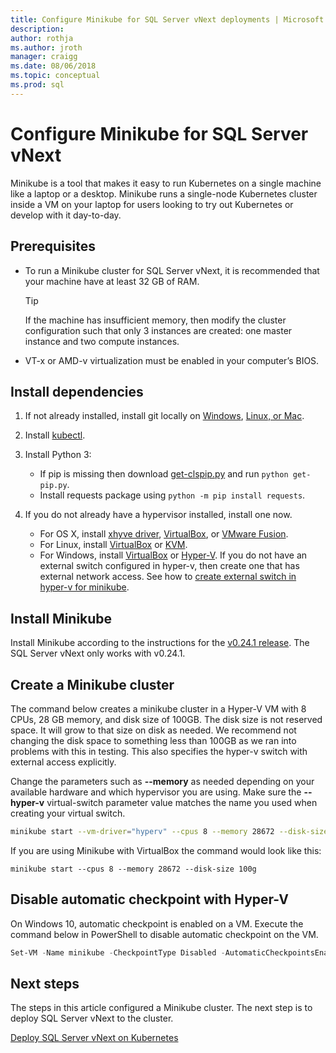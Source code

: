 ```yaml
---
title: Configure Minikube for SQL Server vNext deployments | Microsoft Docs
description:
author: rothja 
ms.author: jroth 
manager: craigg
ms.date: 08/06/2018
ms.topic: conceptual
ms.prod: sql
---
```


# Configure Minikube for SQL Server vNext

Minikube is a tool that makes it easy to run Kubernetes on a single machine like a laptop or a desktop. Minikube runs a single-node Kubernetes cluster inside a VM on your laptop for users looking to try out Kubernetes or develop with it day-to-day. 

## Prerequisites

- To run a Minikube cluster for SQL Server vNext, it is recommended that your machine have at least 32 GB of RAM.

   > [!TIP] 
   > If the machine has insufficient memory, then modify the cluster configuration such that only 3 instances are created: one master instance and two compute instances.

- VT-x or AMD-v virtualization must be enabled in your computer’s BIOS.

## Install dependencies

1. If not already installed, install git locally on [Windows](https://git-for-windows.github.io/), [Linux, or Mac](https://git-scm.com/book/en/v2/Getting-Started-Installing-Git).

1. Install [kubectl](https://kubernetes.io/docs/tasks/tools/install-kubectl/).

1. Install Python 3:
   - If pip is missing then download [get-clspip.py](https://bootstrap.pypa.io/get-pip.py) and run `python get-pip.py`.
   - Install requests package using `python -m pip install requests`.

1. If you do not already have a hypervisor installed, install one now.
   - For OS X, install [xhyve driver](https://git.k8s.io/minikube/docs/drivers.md), [VirtualBox](https://www.virtualbox.org/wiki/Downloads), or [VMware Fusion](https://www.vmware.com/products/fusion).
   - For Linux, install [VirtualBox](https://www.virtualbox.org/wiki/Downloads) or [KVM](http://www.linux-kvm.org/).
   - For Windows, install [VirtualBox](https://www.virtualbox.org/wiki/Downloads) or [Hyper-V](https://msdn.microsoft.com/virtualization/hyperv_on_windows/quick_start/walkthrough_install). If you do not have an external switch configured in hyper-v, then create one that has external network access.  See how to [create external switch in hyper-v for minikube](https://blogs.msdn.microsoft.com/wasimbloch/2017/01/23/setting-up-kubernetes-on-windows10-laptop-with-minikube/).

## Install Minikube

Install Minikube according to the instructions for the [v0.24.1 release](https://github.com/kubernetes/minikube/releases/tag/v0.24.1). The SQL Server vNext only works with v0.24.1.

## Create a Minikube cluster

The command below creates a minikube cluster in a Hyper-V VM with 8 CPUs, 28 GB memory, and disk size of 100GB. The disk size is not reserved space.  It will grow to that size on disk as needed.  We recommend not changing the disk space to something less than 100GB as we ran into problems with this in testing. This also specifies the hyper-v switch with external access explicitly.

Change the parameters such as **--memory** as needed depending on your available hardware and which hypervisor you are using.  Make sure the **--hyper-v** virtual-switch parameter value matches the name you used when creating your virtual switch.

```bash
minikube start --vm-driver="hyperv" --cpus 8 --memory 28672 --disk-size 100g --hyperv-virtual-switch "External"
```

If you are using Minikube with VirtualBox the command would look like this:

```base
minikube start --cpus 8 --memory 28672 --disk-size 100g
```

## Disable automatic checkpoint with Hyper-V

On Windows 10, automatic checkpoint is enabled on a VM. Execute the command below in PowerShell to disable automatic checkpoint on the VM.

```PowerShell
Set-VM -Name minikube -CheckpointType Disabled -AutomaticCheckpointsEnabled $false
```

## Next steps

The steps in this article configured a Minikube cluster. The next step is to deploy SQL Server vNext to the cluster.

[Deploy SQL Server vNext on Kubernetes](quickstart-big-data-cluster-get-started.md)